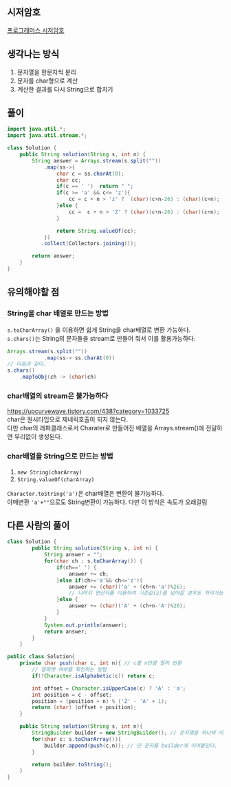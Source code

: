 ## 시저암호
[프로그래머스 시저암호](https://school.programmers.co.kr/tryouts/71852/challenges)  

## 생각나는 방식
1. 문자열을 한문자씩 분리  
2. 문자를 char형으로 계산  
3. 계산한 결과를 다시 String으로 합치기  

## 풀이
~~~java  
import java.util.*;
import java.util.stream.*;

class Solution {
    public String solution(String s, int n) {
        String answer = Arrays.stream(s.split(""))
            .map(ss->{
                char c = ss.charAt(0);
                char cc;
                if(c == ' ')  return " ";
                if(c >= 'a' && c<= 'z'){
                    cc = c + n > 'z' ?  (char)(c+n-26) : (char)(c+n);
                }else {
                    cc =  c + n > 'Z' ? (char)(c+n-26) : (char)(c+n);
                }

                return String.valueOf(cc);
            })
           .collect(Collectors.joining());

        return answer;
    }
}
~~~

## 유의해야할 점
### String을 char 배열로 만드는 방법
`s.toCharArray()` 을 이용하면 쉽게 String을 char배열로 변환 가능하다.  
`s.chars()`는 String의 문자들을 stream로 만들어 줘서 이를 활용가능하다.  
~~~java  
Arrays.stream(s.split(""))
            .map(ss-> ss.charAt(0))
// 다음과 같다.
s.chars()
    .mapToObj(ch -> (char)ch)
~~~

### char배열의 stream은 불가능하다
https://upcurvewave.tistory.com/438?category=1033725  
char은 원시타입으로 제네릭호출이 되지 않는다.  
다만 char의 래퍼클래스로서 Charater로 만들어진 배열을 Arrays.stream()에 전달하면 무리없이 생성된다.  


### char배열을 String으로 만드는 방법  
1. `new String(charArray)`  
2. `String.valueOf(charArray)`  

`Character.toString('a')`은 char배열은 변환이 불가능하다.  
야매변환 `'a'+""`으로도 String변환이 가능하다. 다만 이 방식은 속도가 오래걸림  


## 다른 사람의 풀이
~~~java
class Solution {
        public String solution(String s, int n) {
            String answer = "";
            for(char ch : s.toCharArray()) {
                if(ch==' ') {
                    answer += ch;
                }else if(ch>='a'&& ch<='z'){
                    answer += (char)('a' + (ch+n-'a')%26); 
                    // 나머지 연산자를 이용하여 기준값(z)을 넘어갈 경우도 처리가능
                }else {
                    answer += (char)('A' + (ch+n-'A')%26);
                }
            }
            System.out.println(answer);
            return answer;
        }
    }
~~~

~~~java
public class Solution{
    private char push(char c, int n){ // c를 n만큼 밀어 반환
        // 알파벳 여부를 확인하는 방법
        if(!Character.isAlphabetic(c)) return c;

        int offset = Character.isUpperCase(c) ? 'A' : 'a';
        int position = c - offset;
        position = (position + n) % ('Z' - 'A' + 1);
        return (char) (offset + position);
    }

    public String solution(String s, int n){
        StringBuilder builder = new StringBuilder(); // 문자열을 하나씩 이어붙이기위해 사용
        for(char c: s.toCharArray()){
            builder.append(push(c,n)); // 민 문자를 builder에 이어붙인다.
        }

        return builder.toString();
    }
}
~~~